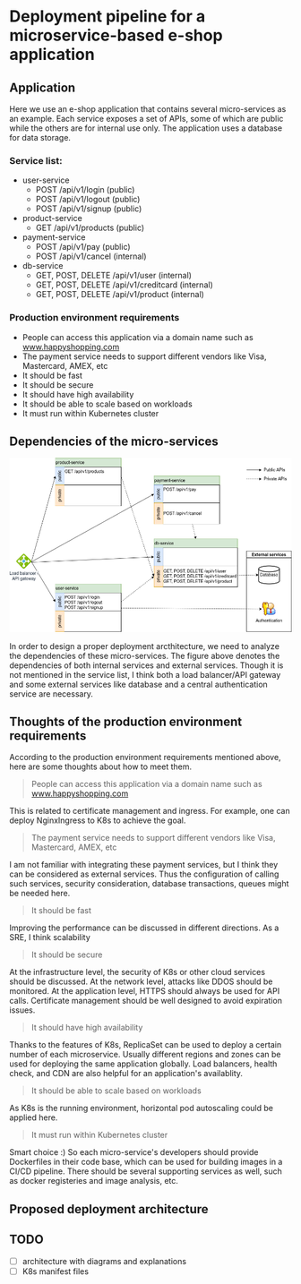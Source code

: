 # Deployment pipeline for a microservice-based e-shop application

## Application

Here we use an e-shop application that contains several micro-services as an example. Each service exposes a set of APIs, some of which are public while the others are for internal use only. The application uses a database for data storage.

### Service list:

- user-service
  - POST /api/v1/login (public)
  - POST /api/v1/logout (public)
  - POST /api/v1/signup (public)
- product-service
  - GET /api/v1/products (public)
- payment-service
  - POST /api/v1/pay (public)
  - POST /api/v1/cancel (internal)
- db-service
  - GET, POST, DELETE /api/v1/user (internal)
  - GET, POST, DELETE /api/v1/creditcard (internal)
  - GET, POST, DELETE /api/v1/product (internal)

### Production environment requirements

- People can access this application via a domain name such as www.happyshopping.com
- The payment service needs to support different vendors like Visa, Mastercard, AMEX, etc
- It should be fast
- It should be secure
- It should have high availability
- It should be able to scale based on workloads
- It must run within Kubernetes cluster

## Dependencies of the micro-services

![service-dependencies](pictures/service-dependencies.png)

In order to design a proper deployment arcthitecture, we need to analyze the dependencies of these micro-services. The figure above denotes the dependencies of both internal services and external services. Though it is not mentioned in the service list, I think both a load balancer/API gateway and some external services like database and a central authentication service are necessary.

## Thoughts of the production environment requirements

According to the production environment requirements mentioned above, here are some thoughts about how to meet them.

> People can access this application via a domain name such as www.happyshopping.com

This is related to certificate management and ingress. For example, one can deploy NginxIngress to K8s to achieve the goal.

> The payment service needs to support different vendors like Visa, Mastercard, AMEX, etc

I am not familiar with integrating these payment services, but I think they can be considered as external services. Thus the configuration of calling such services, security consideration, database transactions, queues might be needed here.

> It should be fast

Improving the performance can be discussed in different directions. As a SRE, I think scalability

> It should be secure

At the infrastructure level, the security of K8s or other cloud services should be discussed. At the network level, attacks like DDOS should be monitored. At the application level, HTTPS should always be used for API calls. Certificate management should be well designed to avoid expiration issues.

> It should have high availability

Thanks to the features of K8s, ReplicaSet can be used to deploy a certain number of each microservice. Usually different regions and zones can be used for deploying the same application globally. Load balancers, health check, and CDN are also helpful for an application's availablity.

> It should be able to scale based on workloads

As K8s is the running environment, horizontal pod autoscaling could be applied here.

> It must run within Kubernetes cluster

Smart choice :) So each micro-service's developers should provide Dockerfiles in their code base, which can be used for building images in a CI/CD pipeline. There should be several supporting services as well, such as docker registeries and image analysis, etc.

## Proposed deployment architecture

## TODO
- [ ] architecture with diagrams and explanations
- [ ] K8s manifest files
